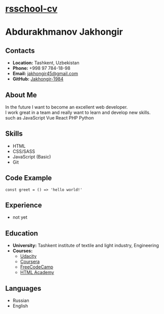 # __[rsschool-cv](https://Jakhongir-1984.github.io/rsschool-cv/)__

# __Abdurakhmanov Jakhongir__

## __Contacts__
- __Location:__ Tashkent, Uzbekistan
- __Phone:__ +998 97 784-18-98
- __Email:__ jakhongir45@gmail.com
- __GitHub:__ [Jakhongir-1984](https://github.com/Jakhongir-1984)

## __About Me__
In the future I want to become an excellent web developer. \
I work great in a team and really want to learn and develop new skills. \
such as JavaScript Vue React PHP Python

## __Skills__
- HTML
- CSS/SASS
- JavaScript (Basic)
- Git

## __Code Example__
```
const greet = () => 'hello world!'

```

## __Experience__
- not yet

## __Education__ 
- __University:__ Tashkent institute of textile and light industry, Engineering
- __Courses:__
  - [Udacity](https://www.udacity.com/)
  - [Coursera](https://ru.coursera.org/) 
  - [FreeCodeCamp](https://www.freecodecamp.org)
  - [HTML Academy](https://www.htmlacademy.ru)

## __Languages__
- Russian
- English
